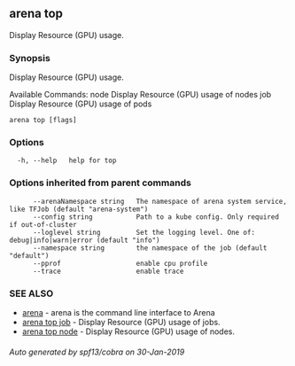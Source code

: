 ## arena top

Display Resource (GPU) usage.

### Synopsis

Display Resource (GPU) usage.

Available Commands:
  node        Display Resource (GPU) usage of nodes
  job         Display Resource (GPU) usage of pods
    

```
arena top [flags]
```

### Options

```
  -h, --help   help for top
```

### Options inherited from parent commands

```
      --arenaNamespace string   The namespace of arena system service, like TFJob (default "arena-system")
      --config string           Path to a kube config. Only required if out-of-cluster
      --loglevel string         Set the logging level. One of: debug|info|warn|error (default "info")
      --namespace string        the namespace of the job (default "default")
      --pprof                   enable cpu profile
      --trace                   enable trace
```

### SEE ALSO

* [arena](arena.md)	 - arena is the command line interface to Arena
* [arena top job](arena_top_job.md)	 - Display Resource (GPU) usage of jobs.
* [arena top node](arena_top_node.md)	 - Display Resource (GPU) usage of nodes.

###### Auto generated by spf13/cobra on 30-Jan-2019
